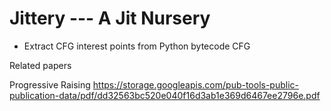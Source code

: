 # Jittery --- A Jit Nursery

- Extract CFG interest points from Python bytecode CFG 
    


Related papers

Progressive Raising
https://storage.googleapis.com/pub-tools-public-publication-data/pdf/dd32563bc520e040f16d3ab1e369d6467ee2796e.pdf
